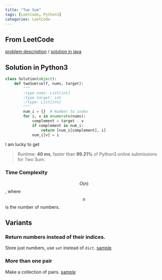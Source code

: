 ```yaml
---
title: "Two Sum"
tags: [LeetCode, Python3]
categories: LeetCode
---
```


## From LeetCode
[problem description](https://leetcode.com/problems/two-sum/description/)
/
[solution in java](https://leetcode.com/problems/two-sum/solution/#approach-3-one-pass-hash-table)

## Solution in Python3
```python
class Solution(object):
    def twoSum(self, nums, target):
        """
        :type nums: List[int]
        :type target: int
        :rtype: List[int]
        """
        num_i = {}  # Number to index
        for i, v in enumerate(nums):
            complement = target - v
            if complement in num_i:
                return [num_i[complement], i]
            num_i[v] = i
```
I am lucky to get
> Runtime: **40 ms**, faster than **99.21%** of Python3 online submissions for Two Sum.

### Time Complexity
$$O(n)$$, where $$n$$ is the number of numbers.

## Variants

### Return numbers instead of their indices. 
Store just numbers, use `set` instead of `dict`. 
[sample](https://www.geeksforgeeks.org/given-an-array-a-and-a-number-x-check-for-pair-in-a-with-sum-as-x/)

### More than one pair
Make a collection of pairs. [sample](https://coderbyte.com/algorithm/two-sum-problem)